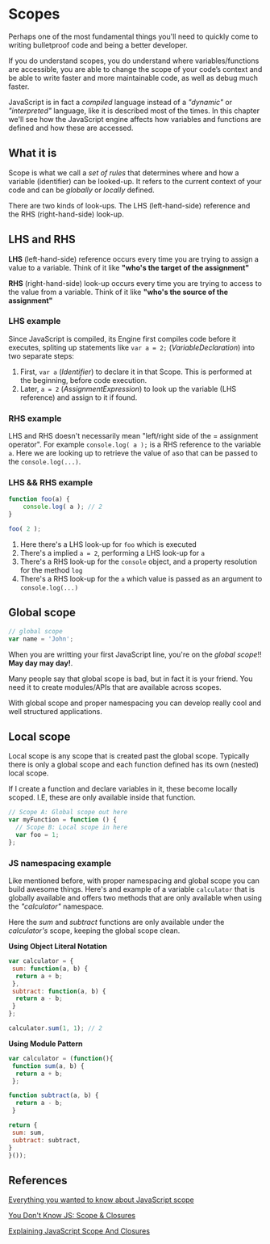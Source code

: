# Scopes
Perhaps one of the most fundamental things you'll need to quickly come to writing bulletproof code and being a better developer.

If you do understand scopes, you do understand where variables/functions are accessible, you are able to change the scope of your code’s context and be able to write faster and more maintainable code, as well as debug much faster.

JavaScript is in fact a *compiled* language instead of  a *"dynamic"* or *"interpreted"* language, like it is described most of the times. In this chapter we'll see how the JavaScript engine affects how variables and functions are defined and how these are accessed.

## What it is
Scope is what we call a *set of rules* that determines where and how a variable (identifier) can be looked-up. It refers to the current context of your code and can be *globally* or *locally* defined.

There are two kinds of look-ups. The LHS (left-hand-side) reference and the RHS (right-hand-side) look-up.

## LHS and RHS

**LHS** (left-hand-side) reference occurs every time you are trying to assign a value to a variable. Think of it like **"who's the target of the assignment"**

**RHS** (right-hand-side) look-up occurs every time you are trying to access to the value from a variable. Think of it like **"who's the source of the assignment"**

### LHS example

Since JavaScript is compiled, its Engine first compiles code before it executes, spliting up statements like ```var a = 2;``` (*VariableDeclaration*) into two separate steps:

 1. First, ```var a``` (*Identifier*)  to declare it in that Scope. This is performed at the beginning, before code execution.
 2. Later, ```a = 2``` (*AssignmentExpression*) to look up the variable (LHS reference) and assign to it if found.

### RHS example
LHS and RHS doesn't necessarily mean "left/right side of the = assignment operator". For example ```console.log( a );``` is a RHS reference to the variable ```a```. Here we are looking up to retrieve the value of ```a```so that can be  passed to the ```console.log(...)```.

### LHS && RHS example

```javascript
function foo(a) {
    console.log( a ); // 2
}

foo( 2 );
```

1. Here there's a LHS look-up for ```foo``` which is executed
2. There's a implied ```a = 2```, performing a LHS look-up for ```a```
3. There's a RHS look-up for the ```console``` object, and a property resolution for the method ```log```
4. There's a RHS look-up for the ```a``` which value is passed as an argument to ```console.log(...)```

## Global scope
```javascript
// global scope
var name = 'John';
```

When you are writting your first JavaScript line, you're on the *global scope*!! **May day may day!**.

Many people say that global scope is bad, but in fact it is your friend. You need it to create modules/APIs that are available across scopes.

With global scope and proper namespacing you can develop really cool and well structured applications.

## Local scope
Local scope is any scope that is created past the global scope. Typically there is only a global scope and each function defined has its own (nested) local scope.

If I create a function and declare variables in it, these become locally scoped. I.E, these are only available inside that function.

```javascript 
// Scope A: Global scope out here
var myFunction = function () {
  // Scope B: Local scope in here
  var foo = 1;
};
```

### JS namespacing example
Like mentioned before, with proper namespacing and global scope you can build awesome things.
Here's and example of a variable ```calculator``` that is globally available and offers two methods that are only available when using the *"calculator"* namespace.

Here the *sum* and *subtract* functions are only available under the *calculator's* scope, keeping the global scope clean.

**Using Object Literal Notation**
```javascript
var calculator = {
 sum: function(a, b) {
  return a + b;
 },
 subtract: function(a, b) {
  return a - b;
 }
};

calculator.sum(1, 1); // 2
```

**Using Module Pattern**
```javascript
var calculator = (function(){
 function sum(a, b) {
  return a + b;
 };

function subtract(a, b) {
  return a - b;
 }

return {
 sum: sum,
 subtract: subtract,
}
}());
```

#### 

## References
[Everything you wanted to know about JavaScript scope](https://toddmotto.com/everything-you-wanted-to-know-about-javascript-scope/)

[You Don't Know JS: Scope & Closures](https://github.com/getify/You-Dont-Know-JS/blob/master/scope%20&%20closures/README.md#you-dont-know-js-scope--closures)

[Explaining JavaScript Scope And Closures](https://robertnyman.com/2008/10/09/explaining-javascript-scope-and-closures/)

